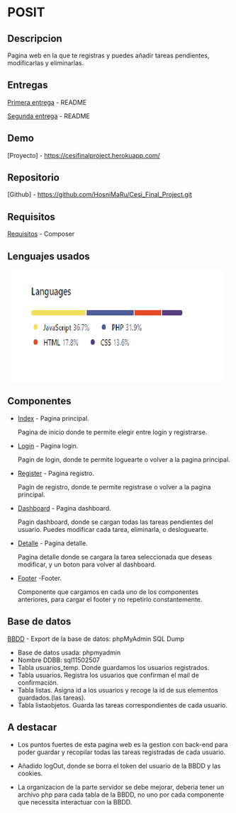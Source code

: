 # POSIT

## Descripcion

Pagina web en la que te registras y puedes añadir tareas pendientes, modificarlas y eliminarlas.

## Entregas

[Primera entrega](./doc/primera%20entrega/README.md) - README

[Segunda entrega](./doc/segunda%20entrega/README.md) - README

## Demo

[Proyecto] - https://cesifinalproject.herokuapp.com/

## Repositorio

[Github] - https://github.com/HosniMaRu/Cesi_Final_Project.git

## Requisitos

[Requisitos](composer.json) - Composer

## Lenguajes usados

![Requisitos](./doc/codigos.png)

## Componentes

- [Index](./index.html) - Pagina principal.

  Pagina de inicio donde te permite elegir entre login y registrarse.

- [Login](./login/login.html) - Pagina login.

  Pagin de login, donde te permite loguearte o volver a la pagina principal.

- [Register](./registro/registro.html) - Pagina registro.

  Pagin de registro, donde te permite registrase o volver a la pagina principal.

- [Dashboard](./dashboard/dashboard.html) - Pagina dashboard.

  Pagin dashboard, donde se cargan todas las tareas pendientes del usuario. Puedes modificar cada tarea, eliminarla, o desloguearte.

- [Detalle](./detalle/detalle.html) - Pagina detalle.

  Pagina detalle donde se cargara la tarea seleccionada que deseas modificar, y un boton para volver al dashboard.

- [Footer](./footer/footer.html) -Footer.

  Componente que cargamos en cada uno de los componentes anteriores, para cargar el footer y no repetirlo constantemente.

## Base de datos

[BBDD](./doc/DDBB.sql) - Export de la base de datos: phpMyAdmin SQL Dump

- Base de datos usada: phpmyadmin
- Nombre DDBB: sql11502507
- Tabla usuarios_temp. Donde guardamos los usuarios registrados.
- Tabla usuarios. Registra los usuarios que confirman el mail de confirmación.
- Tabla listas. Asigna id a los usuarios y recoge la id de sus elementos guardados.(las tareas).
- Tabla listaobjetos. Guarda las tareas correspondientes de cada usuario.

## A destacar

- Los puntos fuertes de esta pagina web es la gestion con back-end para poder guardar y recopilar todas las tareas registradas de cada usuario.

- Añadido logOut, donde se borra el token del usuario de la BBDD y las cookies.

- La organizacion de la parte servidor se debe mejorar, deberia tener un archivo php para cada tabla de la BBDD, no uno por cada componente que necessita interactuar con la BBDD.
